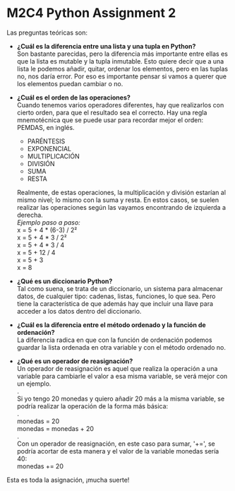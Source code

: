 # M2C4 Python Assignment 2 #

Las preguntas teóricas son:

- **¿Cuál es la diferencia entre una lista y una tupla en Python?**  
Son bastante parecidas, pero la diferencia más importante entre ellas es que la lista es mutable y la tupla inmutable. Esto quiere decir que a una lista le podemos añadir, quitar, ordenar los elementos, pero en las tuplas no, nos daría error. Por eso es importante pensar si vamos a querer que los elementos puedan cambiar o no.

- **¿Cuál es el orden de las operaciones?**  
Cuando tenemos varios operadores diferentes, hay que realizarlos con cierto orden, para que el resultado sea el correcto. Hay una regla mnemotécnica que se puede usar para recordar mejor el orden: PEMDAS, en inglés.    
  * PARÉNTESIS
  * EXPONENCIAL
  * MULTIPLICACIÓN
  * DIVISIÓN
  * SUMA
  * RESTA
  
  Realmente, de estas operaciones, la multiplicación y división estarían al mismo nivel; lo mismo con la suma y resta. En estos casos, se suelen realizar las operaciones según las vayamos encontrando de izquierda a derecha.  
  *Ejemplo paso a paso:*  
  x = 5 + 4 * (6-3) / 2²  
  x = 5 + 4 * 3 / 2²  
  x = 5 + 4 * 3 / 4  
  x = 5 + 12 / 4  
  x = 5 + 3  
  x = 8



- **¿Qué es un diccionario Python?**  
Tal como suena, se trata de un diccionario, un sistema para almacenar datos, de cualquier tipo: cadenas, listas, funciones, lo que sea. Pero tiene la característica de que además hay que incluir una llave para acceder a los datos dentro del diccionario.

- **¿Cuál es la diferencia entre el método ordenado y la función de ordenación?**  
La diferencia radica en que con la función de ordenación podemos guardar la lista ordenada en otra variable y con el método ordenado no.

- **¿Qué es un operador de reasignación?**  
Un operador de reasignación es aquel que realiza la operación a una variable para cambiarle el valor a esa misma variable, se verá mejor con un ejemplo.  
.  
Si yo tengo 20 monedas y quiero añadir 20 más a la misma variable, se podría realizar la operación de la forma más básica:  
.  
monedas = 20  
monedas = monedas + 20  
.  
Con un operador de reasignación, en este caso para sumar, '+=', se podría acortar de esta manera y el valor de la variable monedas sería 40:  
monedas += 20


Esta es toda la asignación, ¡mucha suerte!
